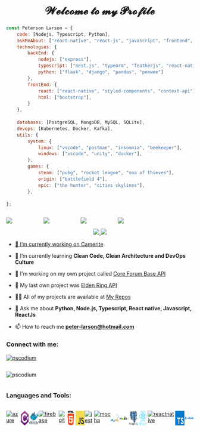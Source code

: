 <h1 align="center"> 𝓦𝓮𝓵𝓬𝓸𝓶𝓮 𝓽𝓸 𝓶𝔂 𝓟𝓻𝓸𝓯𝓲𝓵𝓮 </h1>


```javascript
const Peterson Larson = {
    code: [Nodejs, Typescript, Python],
    askMeAbout: ["react-native", "react-js", "javascript", "frontend", "devops", "backend", "music", "games"],
    technologies: {
        backEnd: {
            nodejs: ["express"],
            typescript: ["nest.js", "typeorm", "featherjs", "react-native"],
            python: ["flask", "django", "pandas", "peewee"]
        },
        frontEnd: {
            react: ["react-native", "styled-components", "context-api"],
            html: ["bootstrap"],
        }        
    },
    
    databases: [PostgreSQL, MongoDB, MySQL, SQLite],
    devops: [Kubernetes, Docker, Kafka],
    utils: {
        system: {
            linux: ["vscode", "postman", "insomnia", "beekeeper"],
            windows: ["vscode", "unity", "docker"],       
        },
        games: {
            steam: ["pubg", "rocket league", "sea of thieves"],
            origin: ["battlefield 4"],
            epic: ["the hunter", "cities skylines"],
        },
    
};
```

<p align="center" style="display: inline-flex">
  <img src="https://media3.giphy.com/media/ln7z2eWriiQAllfVcn/200w.webp" width="100"><img src="https://i.giphy.com/media/eNAsjO55tPbgaor7ma/200w.webp" width="100"><img src="https://i.giphy.com/media/KzJkzjggfGN5Py6nkT/200.webp" width="100"><img src="https://i.giphy.com/media/IdyAQJVN2kVPNUrojM/200.webp" width="100">
<div align="center">
  <a href="https://https://github.com/Pscodium">
  <img height="150em" src="https://github-readme-stats.vercel.app/api?username=Pscodium&show_icons=true&theme=tokyonight&bg_color=120c3b&locale=en"/>
  <img height="150em" src="https://github-readme-stats.vercel.app/api/top-langs/?username=Pscodium&show_icons=true&theme=cobalt&title_color=3a7eea&text_color=ffffff&bg_color=120c3b&locale=en&layout=compact"/>
</div> 


- 🔭 I’m currently working on [Camerite](https://camerite.com/)

- 🌱 I’m currently learning **Clean Code, Clean Architecture and DevOps Culture**

- 👯 I'm working on my own project called [Core Forum Base API](https://github.com/ForumLabs/core-forum-base)

- 🤝 My last own project was [Elden Ring API](https://github.com/Pscodium/elden-ring-api)

- 👨‍💻 All of my projects are available at [My Repos](https://github.com/Pscodium?tab=repositories)

- 💬 Ask me about **Python, Node.js, Typescript, React native, Javascript, ReactJs**

- 📫 How to reach me **peter-larson@hotmail.com**

<h3 align="left">Connect with me:</h3>
<p align="left">
<a href="https://instagram.com/pscodium" target="blank"><img align="center" src="https://raw.githubusercontent.com/rahuldkjain/github-profile-readme-generator/master/src/images/icons/Social/instagram.svg" alt="pscodium" height="30" width="40" /></a>
</p>

<p align="left" style="display: inline-flex"> <img src="https://komarev.com/ghpvc/?username=pscodium&label=Profile%20views&color=0e75b6&style=flat" alt="pscodium" /> </p>


<h3 align="left">Languages and Tools:</h3>
<p align="left" style="display: inline-flex"> <a href="https://azure.microsoft.com/en-in/" target="_blank" rel="noreferrer"> <img src="https://www.vectorlogo.zone/logos/microsoft_azure/microsoft_azure-icon.svg" alt="azure" width="40" height="40"/> </a> <a href="https://www.w3schools.com/cs/" target="_blank" rel="noreferrer"> <img src="https://raw.githubusercontent.com/devicons/devicon/master/icons/csharp/csharp-original.svg" alt="csharp" width="40" height="40"/> </a> <a href="https://www.docker.com/" target="_blank" rel="noreferrer"> <img src="https://raw.githubusercontent.com/devicons/devicon/master/icons/docker/docker-original-wordmark.svg" alt="docker" width="40" height="40"/> </a> <a href="https://firebase.google.com/" target="_blank" rel="noreferrer"> <img src="https://www.vectorlogo.zone/logos/firebase/firebase-icon.svg" alt="firebase" width="40" height="40"/> </a> <a href="https://git-scm.com/" target="_blank" rel="noreferrer"> <img src="https://www.vectorlogo.zone/logos/git-scm/git-scm-icon.svg" alt="git" width="40" height="40"/> </a> <a href="https://www.w3.org/html/" target="_blank" rel="noreferrer"> <img src="https://raw.githubusercontent.com/devicons/devicon/master/icons/html5/html5-original-wordmark.svg" alt="html5" width="40" height="40"/> </a> <a href="https://developer.mozilla.org/en-US/docs/Web/JavaScript" target="_blank" rel="noreferrer"> <img src="https://raw.githubusercontent.com/devicons/devicon/master/icons/javascript/javascript-original.svg" alt="javascript" width="40" height="40"/> </a> <a href="https://jestjs.io" target="_blank" rel="noreferrer"> <img src="https://www.vectorlogo.zone/logos/jestjsio/jestjsio-icon.svg" alt="jest" width="40" height="40"/> </a> <a href="https://mochajs.org" target="_blank" rel="noreferrer"> <img src="https://www.vectorlogo.zone/logos/mochajs/mochajs-icon.svg" alt="mocha" width="40" height="40"/> </a> <a href="https://www.mysql.com/" target="_blank" rel="noreferrer"> <img src="https://raw.githubusercontent.com/devicons/devicon/master/icons/mysql/mysql-original-wordmark.svg" alt="mysql" width="40" height="40"/> </a> <a href="https://nodejs.org" target="_blank" rel="noreferrer"> <img src="https://raw.githubusercontent.com/devicons/devicon/master/icons/nodejs/nodejs-original-wordmark.svg" alt="nodejs" width="40" height="40"/> </a> <a href="https://www.postgresql.org" target="_blank" rel="noreferrer"> <img src="https://raw.githubusercontent.com/devicons/devicon/master/icons/postgresql/postgresql-original-wordmark.svg" alt="postgresql" width="40" height="40"/> </a> <a href="https://reactjs.org/" target="_blank" rel="noreferrer"> <img src="https://raw.githubusercontent.com/devicons/devicon/master/icons/react/react-original-wordmark.svg" alt="react" width="40" height="40"/> </a> <a href="https://reactnative.dev/" target="_blank" rel="noreferrer"> <img src="https://reactnative.dev/img/header_logo.svg" alt="reactnative" width="40" height="40"/> </a> <a href="https://www.typescriptlang.org/" target="_blank" rel="noreferrer"> <img src="https://raw.githubusercontent.com/devicons/devicon/master/icons/typescript/typescript-original.svg" alt="typescript" width="40" height="40"/> </a> <a href="https://webpack.js.org" target="_blank" rel="noreferrer"> <img src="https://raw.githubusercontent.com/devicons/devicon/d00d0969292a6569d45b06d3f350f463a0107b0d/icons/webpack/webpack-original-wordmark.svg" alt="webpack" width="40" height="40"/> </a> </p>
